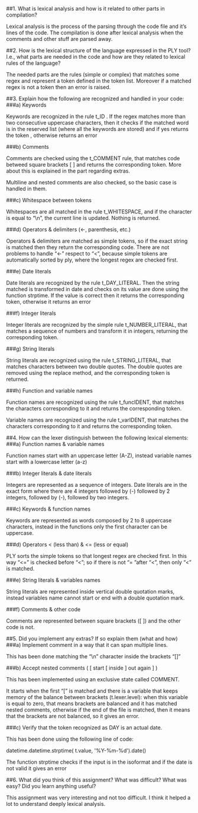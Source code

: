 ##1. What is lexical analysis and how is it related to other parts in compilation? 

Lexical analysis is the process of the parsing through the code file and it’s lines of the code. The compilation is done after lexical analysis when the comments and other stuff are parsed away. 

##2. How is the lexical structure of the language expressed in the PLY tool? I.e., what parts are needed in the code and how are they related to lexical rules of the language? 

The needed parts are the  rules (simple or complex) that matches some regex and represent a token defined in the token list. Moreover if a matched regex is not a token then an error is raised.

##3. Explain how the following are recognized and handled in your code: 
###a) Keywords 

Keywords are recognized in the rule t_ID .  If the regex matches more than two consecutive uppercase characters, then it checks if the matched word is in the reserved list (where all the keywords are stored)  and if yes returns the token , otherwise returns an error 
 
###b) Comments 

Comments are checked using the t_COMMENT rule, that matches code betweed square brackets [ ] and returns the corresponding token. More about this is explained in the part regarding extras. 

Multiline and nested comments are also checked, so the basic case is handled in them. 
 
###c) Whitespace between tokens 

Whitespaces are all matched in the rule t_WHITESPACE, and if the character is equal to “\n”, the current line is updated. Nothing is returned. 
 
###d) Operators & delimiters (<-, parenthesis, etc.) 

Operators & delimiters are matched as simple tokens, so if the exact string is matched then they return the corresponding code. There are not problems to handle “<-” respect to “<”, because simple tokens are automatically sorted by ply, where the longest regex are checked first. 
 
###e) Date literals 

Date literals are recognized by the rule t_DAY_LITERAL. Then the string matched is transformed in date and checks on its value are done using the function strptime. If the value is correct then it returns the corresponding token, otherwise it returns an error 
 
###f) Integer literals 

Integer literals are recognized by the simple rule t_NUMBER_LITERAL, that matches a sequence of numbers and transform it in integers, returning the corresponding token. 
 
###g) String literals 

String literals are recognized using the rule  t_STRING_LITERAL, that matches characters between two double quotes. The  double quotes are removed using the replace method, and the corresponding token is returned. 
 
###h) Function and variable names 

Function names are recognized using the rule t_funcIDENT, that matches the characters corresponding to it and returns the corresponding token. 

Variable names are recognized using the rule t_varIDENT, that matches the characters corresponding to it and returns the corresponding token. 

##4. How can the lexer distinguish between the following lexical elements: 
###a) Function names & variable names 

Function names start with an uppercase letter (A-Z), instead variable names start with a lowercase letter (a-z) 
 
###b) Integer literals & date literals 

Integers are represented as a sequence of integers. Date literals are in the exact form where there are 4 integers followed by (-)  followed by 2 integers, followed by (-), followed by two integers. 
 
###c) Keywords & function names 

Keywords are represented as words composed by 2 to 8 uppercase characters, instead in the functions only the first character can be uppercase. 
 
###d) Operators < (less than) & <= (less or equal) 

PLY sorts the simple tokens so that longest regex are checked first. In this way “<=” is checked before “<”; so if there is not “= ”after “<”, then only “<” is matched. 
 
###e) String literals & variables names 

String literals are represented inside vertical double quotation marks, instead variables name cannot start or end with a double quotation mark. 
 
###f) Comments & other code 

Comments are represented between square brackets ([ ]) and the other code is not. 

##5. Did you implement any extras? If so explain them (what and how) 
###a) Implement comment in a way that it can span multiple lines. 

This has been done matching the “\n” character inside the brackets “[]” 
 
###b) Accept nested comments ( [ start [ inside ] out again ] )

This has been implemented using an exclusive state called COMMENT. 

It starts when the first “\[” is matched and there is a variable that keeps memory of the balance between brackets (t.lexer.level): when this variable is equal to zero, that means brackets are balanced and it has matched nested comments, otherwise if the end of the file is matched, then it means that the brackets are not balanced, so it gives an error. 
 
###c) Verify that the token recognized as DAY is an actual date. 

This has been done using the following line of code: 

datetime.datetime.strptime( t.value, '%Y-%m-%d').date() 

The function strptime checks if the input is in the isoformat and if the date is not valid it gives an error 

##6. What did you think of this assignment? What was difficult? What was easy? Did you learn anything useful? 

This assignment was very interesting and not too difficult. I think it helped a lot to understand deeply lexical analysis. 

 

 

 
